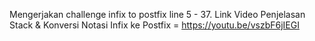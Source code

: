 Mengerjakan challenge infix to postfix line 5 - 37.
Link Video Penjelasan Stack & Konversi Notasi Infix ke Postfix = https://youtu.be/vszbF6jIEGI
